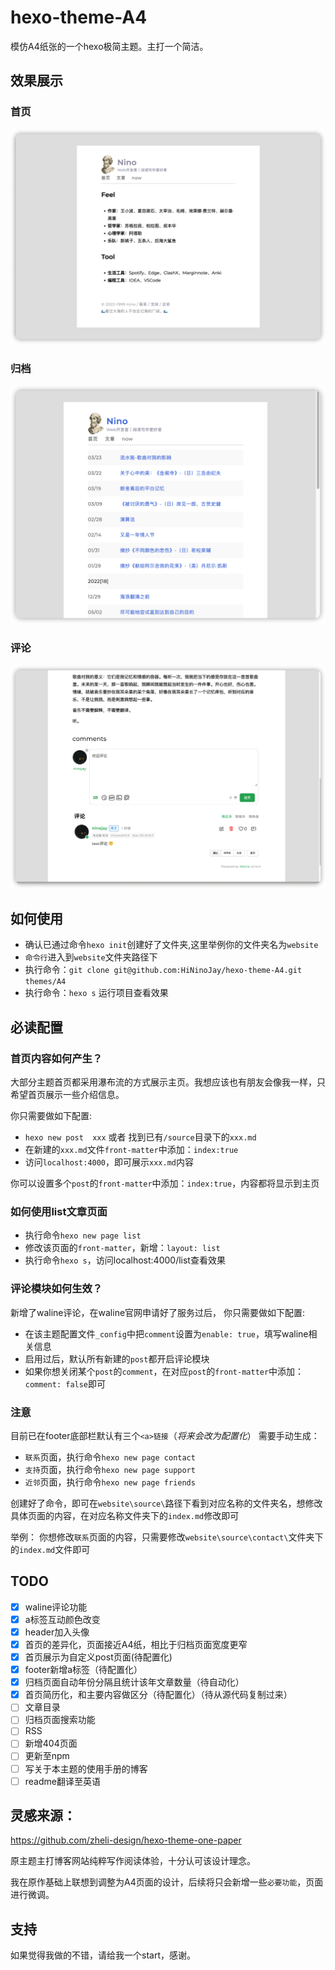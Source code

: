 # hexo-theme-A4
模仿A4纸张的一个hexo极简主题。主打一个简洁。

## 效果展示
### 首页

![](/source/img/index.png)

### 归档

![](/source/img/archive.png)

### 评论

![](/source/img/comment.png)

## 如何使用
- 确认已通过命令`hexo init`创建好了文件夹,这里举例你的文件夹名为`website`
- `命令行`进入到`website`文件夹路径下
- 执行命令：`git clone git@github.com:HiNinoJay/hexo-theme-A4.git themes/A4`
- 执行命令：`hexo s` 运行项目查看效果

## 必读配置

### 首页内容如何产生？

大部分主题首页都采用瀑布流的方式展示主页。我想应该也有朋友会像我一样，只希望首页展示一些介绍信息。

你只需要做如下配置:
- `hexo new post  xxx`  或者 找到已有`/source`目录下的`xxx.md`
- 在新建的`xxx.md`文件`front-matter`中添加：`index:true`
- 访问`localhost:4000`，即可展示`xxx.md`内容

你可以设置多个`post`的`front-matter`中添加：`index:true`，内容都将显示到主页

### 如何使用list文章页面
- 执行命令`hexo new page list`
- 修改该页面的`front-matter`，新增：`layout: list`
- 执行命令`hexo s`，访问localhost:4000/list查看效果

### 评论模块如何生效？

新增了waline评论，在waline官网申请好了服务过后，
你只需要做如下配置:
- 在该主题配置文件`_config`中把`comment`设置为`enable: true`，填写waline相关信息
- 启用过后，默认所有新建的`post`都开启评论模块
- 如果你想关闭某个`post`的`comment`，在对应`post`的`front-matter`中添加：`comment: false`即可
### 注意
目前已在footer底部栏默认有三个`<a>链接`（*将来会改为配置化*）
需要手动生成：
- `联系`页面，执行命令`hexo new page contact`
- `支持`页面，执行命令`hexo new page support`
- `近邻`页面，执行命令`hexo new page friends`

创建好了命令，即可在`website\source\`路径下看到对应名称的文件夹名，想修改具体页面的内容，在对应名称文件夹下的`index.md`修改即可

举例：
你想修改`联系`页面的内容，只需要修改`website\source\contact\`文件夹下的`index.md`文件即可

## TODO

- [x] waline评论功能
- [x] a标签互动颜色改变
- [x] header加入头像
- [x] 首页的差异化，页面接近A4纸，相比于归档页面宽度更窄
- [x] 首页展示为自定义post页面(待配置化)
- [x] footer新增a标签（待配置化）
- [x] 归档页面自动年份分隔且统计该年文章数量（待自动化）
- [x] 首页简历化，和主要内容做区分（待配置化）（待从源代码复制过来）
- [ ] 文章目录
- [ ] 归档页面搜索功能
- [ ] RSS
- [ ] 新增404页面
- [ ] 更新至npm
- [ ] 写关于本主题的使用手册的博客
- [ ] readme翻译至英语

## 灵感来源：

https://github.com/zheli-design/hexo-theme-one-paper

原主题主打博客网站纯粹写作阅读体验，十分认可该设计理念。

我在原作基础上联想到调整为A4页面的设计，后续将只会新增一些`必要功能`，页面进行微调。

## 支持

如果觉得我做的不错，请给我一个start，感谢。


